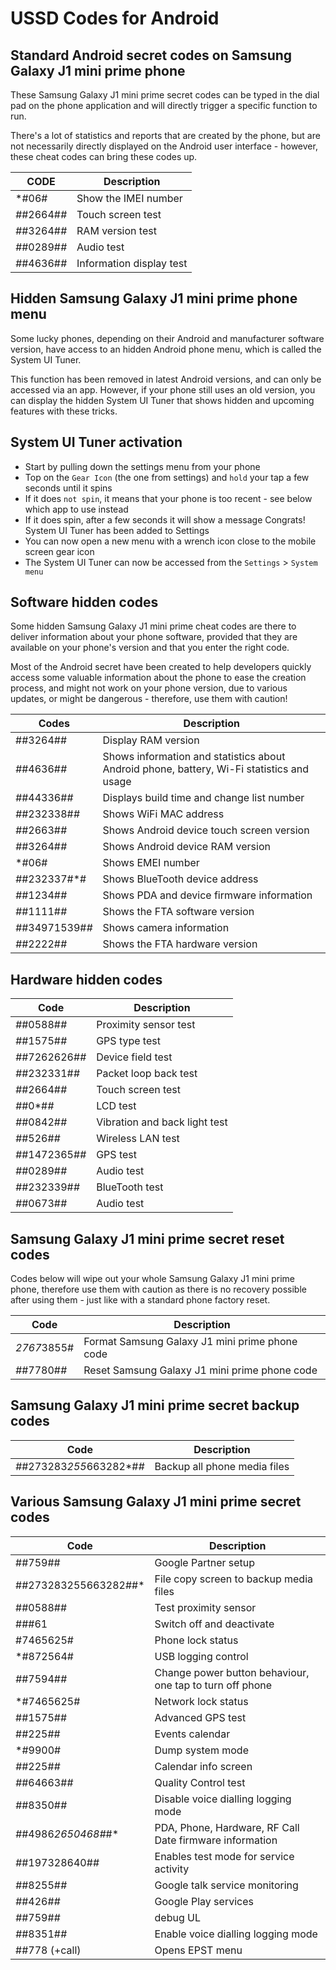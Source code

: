 # USSD Codes for Android

## Standard Android secret codes on Samsung Galaxy J1 mini prime phone

These Samsung Galaxy J1 mini prime secret codes can be typed in the dial pad on the phone application and will directly trigger a specific function to run.

There's a lot of statistics and reports that are created by the phone, but are not necessarily directly displayed on the Android user interface - however, these cheat codes can bring these codes up.

| CODE         | Description              |
|--------------|--------------------------|
| *#06#        | Show the IMEI number     |
| *#*#2664#*#* | Touch screen test        |
| *#*#3264#*#* | RAM version test         |
| *#*#0289#*#* | Audio test               |
| *#*#4636#*#* | Information display test |

## Hidden Samsung Galaxy J1 mini prime phone menu

Some lucky phones, depending on their Android and manufacturer software version, have access to an hidden Android phone menu, which is called the System UI Tuner.

This function has been removed in latest Android versions, and can only be accessed via an app. However, if your phone still uses an old version, you can display the hidden System UI Tuner that shows hidden and upcoming features with these tricks.

## System UI Tuner activation

- Start by pulling down the settings menu from your phone
- Top on the `Gear Icon` (the one from settings) and `hold` your tap a few seconds until it spins
- If it does `not spin`, it means that your phone is too recent - see below which app to use instead
- If it does spin, after a few seconds it will show a message Congrats! System UI Tuner has been added to Settings
- You can now open a new menu with a wrench icon close to the mobile screen gear icon
- The System UI Tuner can now be accessed from the `Settings` > `System menu`

## Software hidden codes

Some hidden Samsung Galaxy J1 mini prime cheat codes are there to deliver information about your phone software, provided that they are available on your phone's version and that you enter the right code.

Most of the Android secret have been created to help developers quickly access some valuable information about the phone to ease the creation process, and might not work on your phone version, due to various updates, or might be dangerous - therefore, use them with caution!

| Codes            | Description                                                                               |
|------------------|-------------------------------------------------------------------------------------------|
| ##3264##         | Display RAM version                                                                       |    
| *#*#4636#*#*     | Shows information and statistics about Android phone, battery, Wi-Fi statistics and usage |                                                                          
| *#*#44336#*#*    | Displays build time and change list number                                                |                           
| *#*#232338#*#*   | Shows WiFi MAC address                                                                    |       
| *#*#2663#*#*     | Shows Android device touch screen version                                                 |                          
| *#*#3264#*#*     | Shows Android device RAM version                                                          |                 
| *#06#            | Shows EMEI number                                                                         |  
| *#*#232337#*#    | Shows BlueTooth device address                                                            |               
| *#*#1234#*#*     | Shows PDA and device firmware information                                                 |                          
| *#*#1111#*#*     | Shows the FTA software version                                                            |               
| *#*#34971539#*#* | Shows camera information                                                                  |         
| *#*#2222#*#*     | Shows the FTA hardware version                                                            |               

## Hardware hidden codes

| Code            | Description                   |
|-----------------|-------------------------------|
| *#*#0588#*#*    | Proximity sensor test         |              
| *#*#1575#*#*    | GPS type test                 |      
| *#*#7262626#*#* | Device field test             |          
| *#*#232331#*#*  | Packet loop back test         |              
| *#*#2664#*#*    | Touch screen test             |          
| *#*#0*#*#*      | LCD test                      | 
| *#*#0842#*#*    | Vibration and back light test |                      
| *#*#526#*#*     | Wireless LAN test             |          
| *#*#1472365#*#* | GPS test                      | 
| *#*#0289#*#*    | Audio test                    |   
| *#*#232339#*#*  | BlueTooth test                |       
| *#*#0673#*#*    | Audio test                    |   

## Samsung Galaxy J1 mini prime secret reset codes

Codes below will wipe out your whole Samsung Galaxy J1 mini prime phone, therefore use them with caution as there is no recovery possible after using them - just like with a standard phone factory reset.

| Code         | Description                                    |
|--------------|------------------------------------------------|
| *2767*3855#  | Format Samsung Galaxy J1 mini prime phone code |
| *#*#7780#*#* | Reset Samsung Galaxy J1 mini prime phone code  |

## Samsung Galaxy J1 mini prime secret backup codes

| Code                       | Description                  |    
|----------------------------|------------------------------|
| *#*#273283*255*663282*#*#* | Backup all phone media files |

## Various Samsung Galaxy J1 mini prime secret codes

| Code                | Description                                               |
|---------------------|-----------------------------------------------------------|
|##759##              | Google Partner setup                                      |
|##273283255663282##* | File copy screen to backup media files                    |
|##0588##             | Test proximity sensor                                     |
|###61                | Switch off and deactivate                                 |
|#7465625#            | Phone lock status                                         |
|*#872564#            | USB logging control                                       |
|*#*#7594#*#*         | Change power button behaviour, one tap to turn off phone  |
|*#7465625#           | Network lock status                                       |
|##1575##             | Advanced GPS test                                         |
|##225##              | Events calendar                                           |
|*#9900#              | Dump system mode                                          |
|*#*#225#*#*          | Calendar info screen                                      |
|*#*#64663#*#*        | Quality Control test                                      |
|*#*#8350#*#*         | Disable voice dialling logging mode                       |
|*#*#4986*2650468#*#* | PDA, Phone, Hardware, RF Call Date firmware information   |
|*#*#197328640#*#*    | Enables test mode for service activity                    |
|*#*#8255#*#*         | Google talk service monitoring                            |
|*#*#426#*#*          | Google Play services                                      |
|*#*#759#*#*          | debug UL                                                  |
|*#*#8351#*#*         | Enable voice dialling logging mode                        |
|##778 (+call)        | Opens EPST menu                                           |         